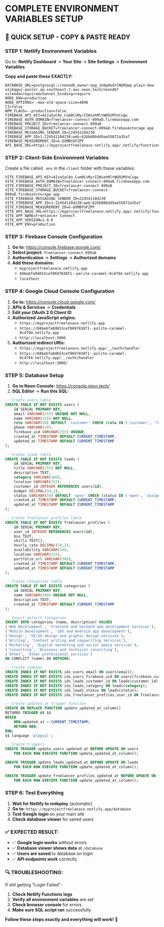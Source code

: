 # COMPLETE ENVIRONMENT VARIABLES SETUP

## 🚀 QUICK SETUP - COPY & PASTE READY

### **STEP 1: Netlify Environment Variables**

Go to: **Netlify Dashboard** → **Your Site** → **Site Settings** → **Environment Variables**

**Copy and paste these EXACTLY:**

```
DATABASE_URL=postgresql://neondb_owner:npg_1U4p0odrCNbP@ep-plain-dew-a1i6qgwj-pooler.ap-southeast-1.aws.neon.tech/neondb?sslmode=require&channel_binding=require
NODE_ENV=production
NODE_OPTIONS=--max-old-space-size=4096
CI=false
NPM_FLAGS=--production=false
FIREBASE_API_KEY=AIzaSyC4n_Cum0CvMyrIIWiehMltWO92MYnCvgw
FIREBASE_AUTH_DOMAIN=freelancer-connect-899a8.firebaseapp.com
FIREBASE_PROJECT_ID=freelancer-connect-899a8
FIREBASE_STORAGE_BUCKET=freelancer-connect-899a8.firebasestorage.app
FIREBASE_MESSAGING_SENDER_ID=224541104230
FIREBASE_APP_ID=1:224541104230:web:62bb08bdd9ae55872a35a7
FIREBASE_MEASUREMENT_ID=G-GXMBYGFZPF
API_BASE_URL=https://myprojectfreelanace.netlify.app/.netlify/functions
```

### **STEP 2: Client-Side Environment Variables**

Create a file called `.env` in the `client` folder with these variables:

```
VITE_FIREBASE_API_KEY=AIzaSyC4n_Cum0CvMyrIIWiehMltWO92MYnCvgw
VITE_FIREBASE_AUTH_DOMAIN=freelancer-connect-899a8.firebaseapp.com
VITE_FIREBASE_PROJECT_ID=freelancer-connect-899a8
VITE_FIREBASE_STORAGE_BUCKET=freelancer-connect-899a8.firebasestorage.app
VITE_FIREBASE_MESSAGING_SENDER_ID=224541104230
VITE_FIREBASE_APP_ID=1:224541104230:web:62bb08bdd9ae55872a35a7
VITE_FIREBASE_MEASUREMENT_ID=G-GXMBYGFZPF
VITE_API_BASE_URL=https://myprojectfreelanace.netlify.app/.netlify/functions
VITE_APP_NAME=Freelancer Connect
VITE_APP_VERSION=1.0.0
VITE_APP_ENV=production
```

### **STEP 3: Firebase Console Configuration**

1. **Go to:** https://console.firebase.google.com/
2. **Select project:** `freelancer-connect-899a8`
3. **Authentication** → **Settings** → **Authorized domains**
4. **Add these domains:**
   - `myprojectfreelanace.netlify.app`
   - `68be6fa0d653cef0697838f1--polite-caramel-0c4794.netlify.app`
   - `localhost`

### **STEP 4: Google Cloud Console Configuration**

1. **Go to:** https://console.cloud.google.com/
2. **APIs & Services** → **Credentials**
3. **Edit your OAuth 2.0 Client ID**
4. **Authorized JavaScript origins:**
   - `https://myprojectfreelanace.netlify.app`
   - `https://68be6fa0d653cef0697838f1--polite-caramel-0c4794.netlify.app`
   - `http://localhost:3000`
5. **Authorized redirect URIs:**
   - `https://myprojectfreelanace.netlify.app/__/auth/handler`
   - `https://68be6fa0d653cef0697838f1--polite-caramel-0c4794.netlify.app/__/auth/handler`
   - `http://localhost:3000/`

### **STEP 5: Database Setup**

1. **Go to Neon Console:** https://console.neon.tech/
2. **SQL Editor** → **Run this SQL:**

```sql
-- Create users table
CREATE TABLE IF NOT EXISTS users (
    id SERIAL PRIMARY KEY,
    email VARCHAR(255) UNIQUE NOT NULL,
    name VARCHAR(255) NOT NULL,
    role VARCHAR(50) DEFAULT 'customer' CHECK (role IN ('customer', 'freelancer', 'admin')),
    phone VARCHAR(20),
    firebase_uid VARCHAR(255) UNIQUE,
    created_at TIMESTAMP DEFAULT CURRENT_TIMESTAMP,
    updated_at TIMESTAMP DEFAULT CURRENT_TIMESTAMP
);

-- Create leads table
CREATE TABLE IF NOT EXISTS leads (
    id SERIAL PRIMARY KEY,
    title VARCHAR(255) NOT NULL,
    description TEXT,
    category VARCHAR(100),
    location VARCHAR(255),
    customer_id INTEGER REFERENCES users(id),
    budget DECIMAL(10,2),
    status VARCHAR(50) DEFAULT 'open' CHECK (status IN ('open', 'assigned', 'completed', 'cancelled')),
    created_at TIMESTAMP DEFAULT CURRENT_TIMESTAMP,
    updated_at TIMESTAMP DEFAULT CURRENT_TIMESTAMP
);

-- Create freelancer_profiles table
CREATE TABLE IF NOT EXISTS freelancer_profiles (
    id SERIAL PRIMARY KEY,
    user_id INTEGER REFERENCES users(id),
    bio TEXT,
    skills TEXT[],
    hourly_rate DECIMAL(10,2),
    availability VARCHAR(50),
    location VARCHAR(255),
    portfolio_url VARCHAR(500),
    created_at TIMESTAMP DEFAULT CURRENT_TIMESTAMP,
    updated_at TIMESTAMP DEFAULT CURRENT_TIMESTAMP
);

-- Create categories table
CREATE TABLE IF NOT EXISTS categories (
    id SERIAL PRIMARY KEY,
    name VARCHAR(100) UNIQUE NOT NULL,
    description TEXT,
    created_at TIMESTAMP DEFAULT CURRENT_TIMESTAMP
);

-- Insert default categories
INSERT INTO categories (name, description) VALUES
('Web Development', 'Frontend and backend web development services'),
('Mobile Development', 'iOS and Android app development'),
('Design', 'UI/UX design and graphic design services'),
('Writing', 'Content writing and copywriting services'),
('Marketing', 'Digital marketing and social media services'),
('Consulting', 'Business and technical consulting'),
('Other', 'Other professional services')
ON CONFLICT (name) DO NOTHING;

-- Create indexes
CREATE INDEX IF NOT EXISTS idx_users_email ON users(email);
CREATE INDEX IF NOT EXISTS idx_users_firebase_uid ON users(firebase_uid);
CREATE INDEX IF NOT EXISTS idx_leads_customer_id ON leads(customer_id);
CREATE INDEX IF NOT EXISTS idx_leads_category ON leads(category);
CREATE INDEX IF NOT EXISTS idx_leads_status ON leads(status);
CREATE INDEX IF NOT EXISTS idx_freelancer_profiles_user_id ON freelancer_profiles(user_id);

-- Create updated_at trigger function
CREATE OR REPLACE FUNCTION update_updated_at_column()
RETURNS TRIGGER AS $$
BEGIN
    NEW.updated_at = CURRENT_TIMESTAMP;
    RETURN NEW;
END;
$$ language 'plpgsql';

-- Create triggers
CREATE TRIGGER update_users_updated_at BEFORE UPDATE ON users
    FOR EACH ROW EXECUTE FUNCTION update_updated_at_column();

CREATE TRIGGER update_leads_updated_at BEFORE UPDATE ON leads
    FOR EACH ROW EXECUTE FUNCTION update_updated_at_column();

CREATE TRIGGER update_freelancer_profiles_updated_at BEFORE UPDATE ON freelancer_profiles
    FOR EACH ROW EXECUTE FUNCTION update_updated_at_column();
```

### **STEP 6: Test Everything**

1. **Wait for Netlify to redeploy** (automatic)
2. **Go to:** `https://myprojectfreelanace.netlify.app/database`
3. **Test Google login** on your main site
4. **Check database viewer** for saved users

### **✅ EXPECTED RESULT:**

- ✅ **Google login works** without errors
- ✅ **Database viewer shows data** at `/database`
- ✅ **Users are saved** to database on login
- ✅ **API endpoints work** correctly

### **🔍 TROUBLESHOOTING:**

If still getting "Login Failed":
1. **Check Netlify Functions logs**
2. **Verify all environment variables** are set
3. **Check browser console** for errors
4. **Make sure SQL script ran** successfully

**Follow these steps exactly and everything will work!** 🎉
